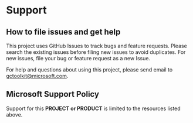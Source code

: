 # Support

## How to file issues and get help  

This project uses GitHub Issues to track bugs and feature requests. Please search the existing 
issues before filing new issues to avoid duplicates.  For new issues, file your bug or 
feature request as a new Issue.

For help and questions about using this project, please send email to gctoolkit@microsoft.com.

## Microsoft Support Policy  

Support for this **PROJECT or PRODUCT** is limited to the resources listed above.
